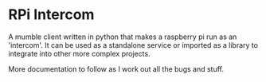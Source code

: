 # RPi Intercom
A mumble client written in python that makes a raspberry pi run as an 'intercom'.  It can be used as a standalone service or imported as a library to integrate into other more complex projects.


More documentation to follow as I work out all the bugs and stuff.
